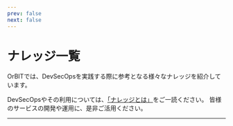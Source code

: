 ```yaml
---
prev: false
next: false
---
```


# ナレッジ一覧
OrBITでは、DevSecOpsを実践する際に参考となる様々なナレッジを紹介しています。

DevSecOpsやその利用については、[「ナレッジとは」](/knowledge/introduction.html)をご一読ください。
皆様のサービスの開発や運用に、是非ご活用ください。

---

<AppKnowledgeGridList />